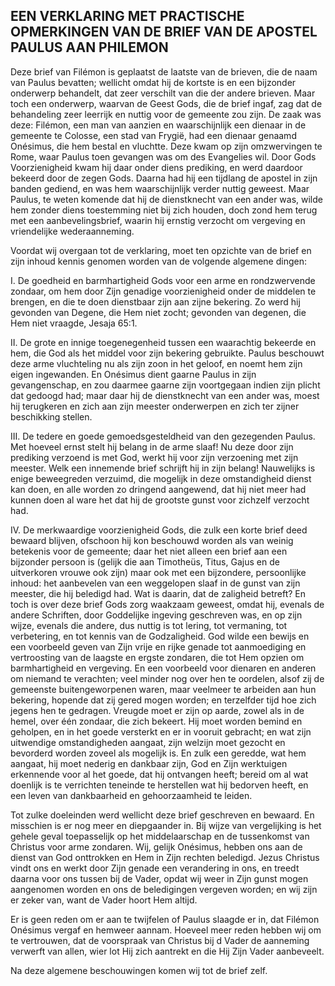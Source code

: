 ## EEN VERKLARING MET PRACTISCHE OPMERKINGEN VAN DE BRIEF VAN DE APOSTEL PAULUS AAN PHILEMON

Deze brief van Filémon is geplaatst de laatste van de brieven, die de naam van Paulus bevatten; wellicht omdat hij de kortste is en een bijzonder onderwerp behandelt, dat zeer verschilt van die der andere brieven. Maar toch een onderwerp, waarvan de Geest Gods, die de brief ingaf, zag dat de behandeling zeer leerrijk en nuttig voor de gemeente zou zijn. De zaak was deze: Filémon, een man van aanzien en waarschijnlijk een dienaar in de gemeente te Colosse, een stad van Frygië, had een dienaar genaamd Onésimus, die hem bestal en vluchtte. Deze kwam op zijn omzwervingen te Rome, waar Paulus toen gevangen was om des Evangelies wil. Door Gods Voorzienigheid kwam hij daar onder diens prediking, en werd daardoor bekeerd door de zegen Gods. Daarna had hij een tijdlang de apostel in zijn banden gediend, en was hem waarschijnlijk verder nuttig geweest. Maar Paulus, te weten komende dat hij de dienstknecht van een ander was, wilde hem zonder diens toestemming niet bij zich houden, doch zond hem terug met een aanbevelingsbrief, waarin hij ernstig verzocht om vergeving en vriendelijke wederaanneming.

Voordat wij overgaan tot de verklaring, moet ten opzichte van de brief en zijn inhoud kennis genomen worden van de volgende algemene dingen: 

I. De goedheid en barmhartigheid Gods voor een arme en rondzwervende zondaar, om hem door Zijn genadige voorzienigheid onder de middelen te brengen, en die te doen dienstbaar zijn aan zijne bekering. Zo werd hij gevonden van Degene, die Hem niet zocht; gevonden van degenen, die Hem niet vraagde, Jesaja 65:1. 

II. De grote en innige toegenegenheid tussen een waarachtig bekeerde en hem, die God als het middel voor zijn bekering gebruikte. Paulus beschouwt deze arme vluchteling nu als zijn zoon in het geloof, en noemt hem zijn eigen ingewanden. En Onésimus dient gaarne Paulus in zijn gevangenschap, en zou daarmee gaarne zijn voortgegaan indien zijn plicht dat gedoogd had; maar daar hij de dienstknecht van een ander was, moest hij terugkeren en zich aan zijn meester onderwerpen en zich ter zijner beschikking stellen. 

III. De tedere en goede gemoedsgesteldheid van den gezegenden Paulus. Met hoeveel ernst stelt hij belang in de arme slaaf! Nu deze door zijn prediking verzoend is met God, werkt hij voor zijn verzoening met zijn meester. Welk een innemende brief schrijft hij in zijn belang! Nauwelijks is enige beweegreden verzuimd, die mogelijk in deze omstandigheid dienst kan doen, en alle worden zo dringend aangewend, dat hij niet meer had kunnen doen al ware het dat hij de grootste gunst voor zichzelf verzocht had. 

IV. De merkwaardige voorzienigheid Gods, die zulk een korte brief deed bewaard blijven, ofschoon hij kon beschouwd worden als van weinig betekenis voor de gemeente; daar het niet alleen een brief aan een bijzonder persoon is (gelijk die aan Timotheüs, Titus, Gajus en de uitverkoren vrouwe ook zijn) maar ook met een bijzondere, persoonlijke inhoud: het aanbevelen van een weggelopen slaaf in de gunst van zijn meester, die hij beledigd had. Wat is daarin, dat de zaligheid betreft? En toch is over deze brief Gods zorg waakzaam geweest, omdat hij, evenals de andere Schriften, door Goddelijke ingeving geschreven was, en op zijn wijze, evenals die andere, dus nuttig is tot lering, tot vermaning, tot verbetering, en tot kennis van de Godzaligheid. God wilde een bewijs en een voorbeeld geven van Zijn vrije en rijke genade tot aanmoediging en vertroosting van de laagste en ergste zondaren, die tot Hem opzien om barmhartigheid en vergeving. En een voorbeeld voor dienaren en anderen om niemand te verachten; veel minder nog over hen te oordelen, alsof zij de gemeenste buitengeworpenen waren, maar veelmeer te arbeiden aan hun bekering, hopende dat zij gered mogen worden; en terzelfder tijd hoe zich jegens hen te gedragen. Vreugde moet er zijn op aarde, zowel als in de hemel, over één zondaar, die zich bekeert. Hij moet worden bemind en geholpen, en in het goede versterkt en er in vooruit gebracht; en wat zijn uitwendige omstandigheden aangaat, zijn welzijn moet gezocht en bevorderd worden zoveel als mogelijk is. En zulk een geredde, wat hem aangaat, hij moet nederig en dankbaar zijn, God en Zijn werktuigen erkennende voor al het goede, dat hij ontvangen heeft; bereid om al wat doenlijk is te verrichten teneinde te herstellen wat hij bedorven heeft, en een leven van dankbaarheid en gehoorzaamheid te leiden. 

Tot zulke doeleinden werd wellicht deze brief geschreven en bewaard. En misschien is er nog meer en diepgaander in. Bij wijze van vergelijking is het gehele geval toepasselijk op het middelaarschap en de tussenkomst van Christus voor arme zondaren. Wij, gelijk Onésimus, hebben ons aan de dienst van God onttrokken en Hem in Zijn rechten beledigd. Jezus Christus vindt ons en werkt door Zijn genade een verandering in ons, en treedt daarna voor ons tussen bij de Vader, opdat wij weer in Zijn gunst mogen aangenomen worden en ons de beledigingen vergeven worden; en wij zijn er zeker van, want de Vader hoort Hem altijd. 

Er is geen reden om er aan te twijfelen of Paulus slaagde er in, dat Filémon Onésimus vergaf en hemweer aannam. Hoeveel meer reden hebben wij om te vertrouwen, dat de voorspraak van Christus bij d Vader de aanneming verwerft van allen, wier lot Hij zich aantrekt en die Hij Zijn Vader aanbeveelt. 

Na deze algemene beschouwingen komen wij tot de brief zelf.


